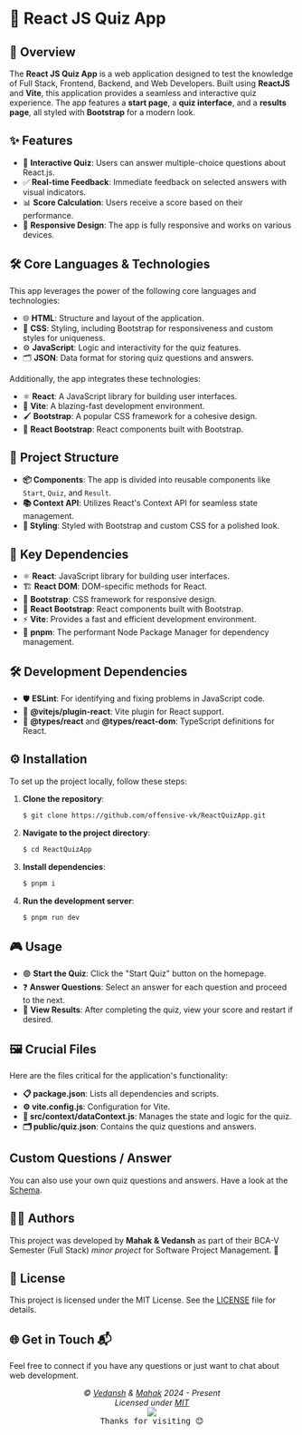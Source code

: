 # 🌟 React JS Quiz App

## 🚀 Overview

The **React JS Quiz App** is a web application designed to test the knowledge of Full Stack, Frontend, Backend, and Web Developers. Built using **ReactJS** and **Vite**, this application provides a seamless and interactive quiz experience. The app features a **start page**, a **quiz interface**, and a **results page**, all styled with **Bootstrap** for a modern look.

## ✨ Features

- 📝 **Interactive Quiz**: Users can answer multiple-choice questions about React.js.
- ✅ **Real-time Feedback**: Immediate feedback on selected answers with visual indicators.
- 📊 **Score Calculation**: Users receive a score based on their performance.
- 📱 **Responsive Design**: The app is fully responsive and works on various devices.

## 🛠 Core Languages & Technologies

This app leverages the power of the following core languages and technologies:

- 🌐 **HTML**: Structure and layout of the application.
- 🎨 **CSS**: Styling, including Bootstrap for responsiveness and custom styles for uniqueness.
- ⚙️ **JavaScript**: Logic and interactivity for the quiz features.
- 🗂 **JSON**: Data format for storing quiz questions and answers.

Additionally, the app integrates these technologies:

- ⚛️ **React**: A JavaScript library for building user interfaces.
- 🌟 **Vite**: A blazing-fast development environment.
- 🖌 **Bootstrap**: A popular CSS framework for a cohesive design.
- 🔗 **React Bootstrap**: React components built with Bootstrap.

## 📂 Project Structure

- **📦 Components**: The app is divided into reusable components like `Start`, `Quiz`, and `Result`.
- **📚 Context API**: Utilizes React's Context API for seamless state management.
- **🎨 Styling**: Styled with Bootstrap and custom CSS for a polished look.

## 🔑 Key Dependencies

- ⚛️ **React**: JavaScript library for building user interfaces.
- 🏗 **React DOM**: DOM-specific methods for React.
- 🌟 **Bootstrap**: CSS framework for responsive design.
- 🔗 **React Bootstrap**: React components built with Bootstrap.
- ⚡ **Vite**: Provides a fast and efficient development environment.
- 🚀 **pnpm**: The performant Node Package Manager for dependency management.

## 🛠 Development Dependencies

- 🛡 **ESLint**: For identifying and fixing problems in JavaScript code.
- 🔌 **@vitejs/plugin-react**: Vite plugin for React support.
- 📘 **@types/react** and **@types/react-dom**: TypeScript definitions for React.

## ⚙️ Installation

To set up the project locally, follow these steps:

1. **Clone the repository**:
   ```bash
   $ git clone https://github.com/offensive-vk/ReactQuizApp.git
   ```

2. **Navigate to the project directory**:
   ```bash
   $ cd ReactQuizApp
   ```

3. **Install dependencies**:
   ```bash
   $ pnpm i
   ```

4. **Run the development server**:
   ```bash
   $ pnpm run dev
   ```

## 🎮 Usage

- 🟢 **Start the Quiz**: Click the "Start Quiz" button on the homepage.
- ❓ **Answer Questions**: Select an answer for each question and proceed to the next.
- 📜 **View Results**: After completing the quiz, view your score and restart if desired.

## 🖼 Crucial Files

Here are the files critical for the application's functionality:

- **📋 package.json**: Lists all dependencies and scripts.
- **⚙️ vite.config.js**: Configuration for Vite.
- **📂 src/context/dataContext.js**: Manages the state and logic for the quiz.
- **🗂 public/quiz.json**: Contains the quiz questions and answers.

## Custom Questions / Answer

You can also use your own quiz questions and answers. Have a look at the [Schema](./Schema.md).

## 🧑‍💻 Authors

This project was developed by **Mahak & Vedansh** as part of their BCA-V Semester (Full Stack) *minor project* for Software Project Management. 🌟

## 🪪 License

This project is licensed under the MIT License. See the [LICENSE](./license) file for details.

## 🌐 Get in Touch 📬

Feel free to connect if you have any questions or just want to chat about web development.

<p align="center">
  <i>&copy; <a href="https://github.com/offensive-vk/">Vedansh</a> & <a href="https://github.com/Mahak-2701/">Mahak</a> 2024 - Present</i><br>
  <i>Licensed under <a href="https://github.com/offensive-vk/ReactQuizApp/tree/master/LICENSE">MIT</a></i><br>
  <a href="https://github.com/TheHamsterBot"><img src="https://i.ibb.co/4KtpYxb/octocat-clean-mini.png" /></a><br>
  <kbd>Thanks for visiting 😊</kbd>
</p>


